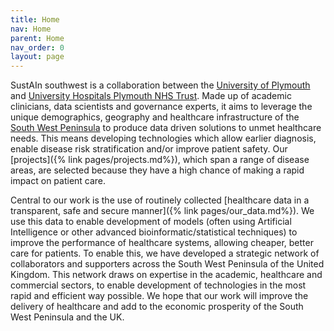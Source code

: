 ```yaml
---
title: Home
nav: Home
parent: Home
nav_order: 0
layout: page
---
```

SustAIn southwest is a collaboration between the [University of Plymouth](https://www.plymouth.ac.uk/) and [University Hospitals Plymouth NHS Trust](https://www.plymouthhospitals.nhs.uk/). Made up of academic clinicians, data scientists and governance experts, it aims to leverage the unique demographics, geography and healthcare infrastructure of the [South West Peninsula](https://en.wikipedia.org/wiki/South_West_Peninsula#:~:text=The%20South%20West%20Peninsula%20is,counties%20of%20Somerset%20and%20Dorset) to produce data driven solutions to unmet healthcare needs. This means developing technologies which allow earlier diagnosis, enable disease risk stratification and/or improve patient safety. Our [projects]({% link pages/projects.md%}), which span a range of disease areas, are selected because they have a high chance of making a rapid impact on patient care.

Central to our work is the use of routinely collected [healthcare data in a transparent, safe and secure manner]({% link pages/our_data.md%}). We use this data to enable development of models (often using Artificial Intelligence or other advanced bioinformatic/statistical techniques) to improve the performance of healthcare systems, allowing cheaper, better care for patients. To enable this, we have developed a strategic network of collaborators and supporters across the South West Peninsula of the United Kingdom. This network draws on expertise in the academic, healthcare and commercial sectors, to enable development of technologies in the most rapid and efficient way possible. We hope that our work will improve the delivery of healthcare and add to the economic prosperity of the South West Peninsula and the UK. 

  
  



